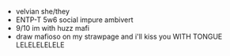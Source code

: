 
  - velvian she/they
  - ENTP-T 5w6 social impure ambivert
  - 9/10 im with huzz mafi
  - draw mafioso on my strawpage and i'll kiss you WITH TONGUE LELELELELELE
